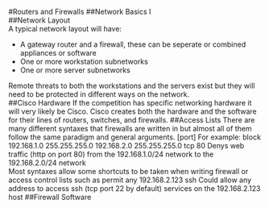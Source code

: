 #Routers and Firewalls
##Network Basics
I  
##Network Layout  
A typical network layout will have:  
* A gateway router and a firewall, these can be seperate or combined appliances or software
* One or more workstation subnetworks
* One or more server subnetworks  

Remote threats to both the workstations and the servers exist but they will need to be protected in different ways on the network.  
##Cisco Hardware
If the competition has specific networking hardware it will very likely be Cisco. Cisco creates both the hardware and the software for their lines of routers, switches, and firewalls.
##Access Lists
There are many different syntaxes that firewalls are written in but almost all of them follow the same paradigm and general arguments.
	<action> <source> <source subnet> <destination> <destination subnet> <protocol> [port]
For example:
	block 192.168.1.0 255.255.255.0 192.168.2.0 255.255.255.0 tcp 80
Denys web traffic (http on port 80) from the 192.168.1.0/24 network to the 192.168.2.0/24 network  
Most syntaxes allow some shortcuts to be taken when writing firewall or access control lists such as
	permit any 192.168.2.123 ssh
Could allow any address to access ssh (tcp port 22 by default) services on the 192.168.2.123 host
##Firewall Software